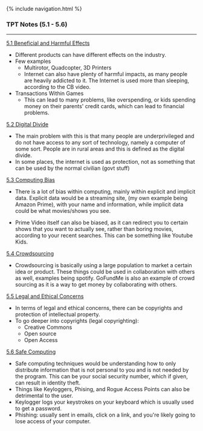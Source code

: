 {% include navigation.html %}

### TPT Notes (5.1 - 5.6)
--------------------

[5.1 Beneficial and Harmful Effects](https://drive.google.com/file/d/1RXc68oLrmCTquHnKL4IQV9qIqkvJQb4L/view?usp=sharing)

- Different products can have different effects on the industry.
- Few examples
   - Multirotor, Quadcopter, 3D Printers
   - Internet can also have plenty of harmful impacts, as many people are heavily addicted to it. The Internet is used more than sleeping, according to the CB video. 
- Transactions Within Games
   - This can lead to many problems, like overspending, or kids spending money on their parents' credit cards, which can lead to financial problems. 


[5.2 Digital Divide](https://drive.google.com/file/d/1MXKE5eKrMnXbcsAblrk7Bp0HRPcLy6Ub/view?usp=sharing)
- The main problem with this is that many people are underprivileged and do not have access to any sort of technology, namely a computer of some sort. People are in rural areas and this is defined as the digital divide.
- In some places, the internet is used as protection, not as something that can be used by the normal civilian (govt stuff)

[5.3 Computing Bias](https://drive.google.com/file/d/1b8-Ou9aGQezmaZRsTEWaY2JZIwdHIzxE/view?usp=sharing)
- There is a lot of bias within computing, mainly within explicit and implicit data. Explicit data would be a streaming site, (my own example being Amazon Prime), with your name and information, while implicit data could be what movies/shows you see. 

- Prime Video itself can also be biased, as it can redirect you to certain shows that you want to actually see, rather than boring movies, according to your recent searches. This can be something like Youtube Kids. 

[5.4 Crowdsourcing](https://drive.google.com/file/d/1kgvjhR_EMEe3h5A5aa1idbKRXEEzTj7N/view?usp=sharing)
- Crowdsourcing is basically using a large population to market a certain idea or product. These things could be used in collaboration with others as well, examples being spotify. GoFundMe is also an example of crowd sourcing as it is a way to get money by collaborating with others. 

[5.5 Legal and Ethical Concerns](https://drive.google.com/file/d/1-ezX6JN6ACtUE4fXxvd2TnkaVcoFzD65/view?usp=sharing)
- In terms of legal and ethical concerns, there can be copyrights and protection of intellectual property. 
- To go deeper into copyrights (legal copyrighting):
   - Creative Commons
   - Open source 
   - Open Access

[5.6 Safe Computing](https://drive.google.com/file/d/1JIxOvsWfI9YyXgqx6PQwXC6Xsw5T-pPP/view?usp=sharing)

- Safe computing techniques would be understanding how to only distribute information that is not personal to you and is not needed by the program. This can be your social security number, which if given, can result in identity theft. 
- Things like Keyloggers, Phising, and Rogue Access Points can also be detrimental to the user.
- Keylogger logs your keystrokes on your keyboard which is usually used to get a password. 
- Phishing: usually sent in emails, click on a link, and you're likely going to lose access of your computer.
